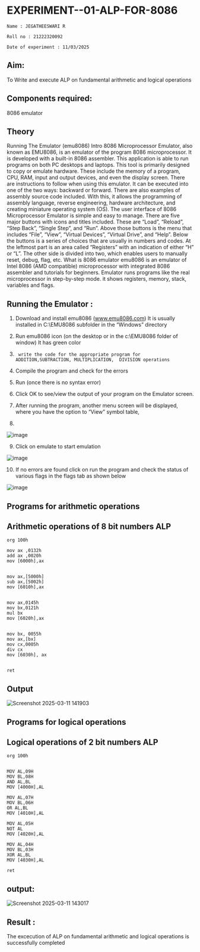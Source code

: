 # EXPERIMENT--01-ALP-FOR-8086
```
Name : JEGATHEESWARI R

Roll no : 21222320092

Date of experiment : 11/03/2025
```




## Aim:

To Write and execute ALP on fundamental arithmetic and logical operations
## Components required:

8086  emulator 
## Theory 
Running The Emulator (emu8086) Intro 8086 Microprocessor Emulator, also known as EMU8086, is an emulator of the program 8086 microprocessor. It is developed with a built-in 8086 assembler. This application is able to run programs on both PC desktops and laptops. This tool is primarily designed to copy or emulate hardware. These include the memory of a program, CPU, RAM, input and output devices, and even the display screen. There are instructions to follow when using this emulator. It can be executed into one of the two ways: backward or forward. There are also examples of assembly source code included. With this, it allows the programming of assembly language, reverse engineering, hardware architecture, and creating miniature operating system (OS). The user interface of 8086 Microprocessor Emulator is simple and easy to manage. There are five major buttons with icons and titles included. These are “Load”, “Reload”, “Step Back”, “Single Step”, and “Run”. Above those buttons is the menu that includes “File”, “View”, “Virtual Devices”, “Virtual Drive”, and “Help”. Below the buttons is a series of choices that are usually in numbers and codes. At the leftmost part is an area called “Registers” with an indication of either “H” or “L”. The other side is divided into two, which enables users to manually reset, debug, flag, etc. What is 8086 emulator emu8086 is an emulator of Intel 8086 (AMD compatible) microprocessor with integrated 8086 assembler and tutorials for beginners. Emulator runs programs like the real microprocessor in step-by-step mode. it shows registers, memory, stack, variables and flags.


 ## Running the Emulator :
1.	Download and install emu8086 (www.emu8086.com) It is usually installed in C:\EMU8086 subfolder in the “Windows” directory
2.	  Run  emu8086 icon (on the desktop or in the c:\EMU8086 folder of window) It has green color 
 
 
3.		write the code for the appropriate program for ADDITION,SUBTRACTION, MULTIPLICATION,  DIVISION operations 

4.	 Compile the program and check for the errors 
5.	Run (once there is no syntax error) 

6.	Click OK to see/view the output of your program on the Emulator screen. 


7.	After running the program, another menu screen will be displayed, where you have the option to “View” symbol table,
8.	 


![image](https://user-images.githubusercontent.com/36288975/189273263-d65baae9-4b8f-4723-afb3-c0ffa4052b04.png)











9.	Click on emulate to start emulation 








![image](https://user-images.githubusercontent.com/36288975/189273273-9bb36ec1-e2e8-4892-8d35-37707332bfdc.png)








10.	If no errors are found click on run the program and check the status of various flags in the flags tab as shown below 






![image](https://user-images.githubusercontent.com/36288975/189273277-113a2a33-4a40-4ff8-95a5-ecd3a1f504fe.png)







## Programs for arithmetic  operations
## Arithmetic operations of 8 bit numbers ALP

```
org 100h

mov ax ,0132h
add ax ,0020h
mov [6000h],ax


mov ax,[5000h]
sub ax,[5002h]
mov [6010h],ax 


mov ax,0145h
mov bx,0121h
mul bx
mov [6020h],ax 

 
mov bx, 0055h 
mov ax,[bx]
mov cx,0005h  
div cx        
mov [6030h], ax


ret
```



## Output 
![Screenshot 2025-03-11 141903](https://github.com/user-attachments/assets/94e2a1a5-2396-4a75-b801-59e8455dc32c)

 ## Programs for logical  operations
 ## Logical operations of 2 bit numbers ALP


```
org 100h
 

MOV AL,09H
MOV BL,08H
AND AL,BL 
MOV [4000H],AL

MOV AL,07H
MOV BL,06H
OR AL,BL 
MOV [4010H],AL

MOV AL,05H
NOT AL 
MOV [4020H],AL

MOV AL,04H
MOV BL,03H
XOR AL,BL 
MOV [4030H],AL

ret
```
## output:
![Screenshot 2025-03-11 143017](https://github.com/user-attachments/assets/4fdc2e06-3b7a-4aea-9685-f44cfd1feee6)

## Result :
The excecution of ALP on fundamental arithmetic and logical operations is successfully completed
 








